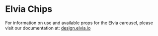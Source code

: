 # Elvia Chips

For information on use and available props for the Elvia carousel, please visit our documentation at:
<a href="https://design.elvia.io/components/chips#Overview">design.elvia.io</a>
